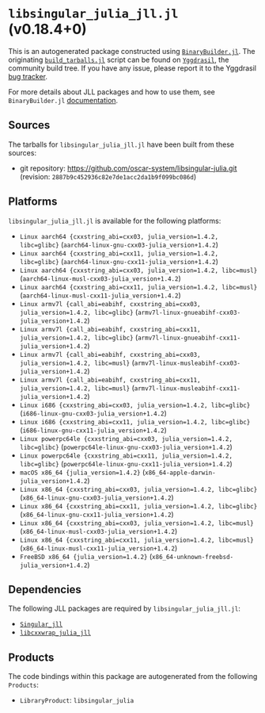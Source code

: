 # `libsingular_julia_jll.jl` (v0.18.4+0)

This is an autogenerated package constructed using [`BinaryBuilder.jl`](https://github.com/JuliaPackaging/BinaryBuilder.jl). The originating [`build_tarballs.jl`](https://github.com/JuliaPackaging/Yggdrasil/blob/859d492f9bf1df6eb852cf5a24ff602d69e0f82d/L/libsingular_julia/libsingular_julia@1.4/build_tarballs.jl) script can be found on [`Yggdrasil`](https://github.com/JuliaPackaging/Yggdrasil/), the community build tree.  If you have any issue, please report it to the Yggdrasil [bug tracker](https://github.com/JuliaPackaging/Yggdrasil/issues).

For more details about JLL packages and how to use them, see `BinaryBuilder.jl` [documentation](https://juliapackaging.github.io/BinaryBuilder.jl/dev/jll/).

## Sources

The tarballs for `libsingular_julia_jll.jl` have been built from these sources:

* git repository: https://github.com/oscar-system/libsingular-julia.git (revision: `2887b9c452936c82e7de1acc2da1b9f099bc086d`)

## Platforms

`libsingular_julia_jll.jl` is available for the following platforms:

* `Linux aarch64 {cxxstring_abi=cxx03, julia_version=1.4.2, libc=glibc}` (`aarch64-linux-gnu-cxx03-julia_version+1.4.2`)
* `Linux aarch64 {cxxstring_abi=cxx11, julia_version=1.4.2, libc=glibc}` (`aarch64-linux-gnu-cxx11-julia_version+1.4.2`)
* `Linux aarch64 {cxxstring_abi=cxx03, julia_version=1.4.2, libc=musl}` (`aarch64-linux-musl-cxx03-julia_version+1.4.2`)
* `Linux aarch64 {cxxstring_abi=cxx11, julia_version=1.4.2, libc=musl}` (`aarch64-linux-musl-cxx11-julia_version+1.4.2`)
* `Linux armv7l {call_abi=eabihf, cxxstring_abi=cxx03, julia_version=1.4.2, libc=glibc}` (`armv7l-linux-gnueabihf-cxx03-julia_version+1.4.2`)
* `Linux armv7l {call_abi=eabihf, cxxstring_abi=cxx11, julia_version=1.4.2, libc=glibc}` (`armv7l-linux-gnueabihf-cxx11-julia_version+1.4.2`)
* `Linux armv7l {call_abi=eabihf, cxxstring_abi=cxx03, julia_version=1.4.2, libc=musl}` (`armv7l-linux-musleabihf-cxx03-julia_version+1.4.2`)
* `Linux armv7l {call_abi=eabihf, cxxstring_abi=cxx11, julia_version=1.4.2, libc=musl}` (`armv7l-linux-musleabihf-cxx11-julia_version+1.4.2`)
* `Linux i686 {cxxstring_abi=cxx03, julia_version=1.4.2, libc=glibc}` (`i686-linux-gnu-cxx03-julia_version+1.4.2`)
* `Linux i686 {cxxstring_abi=cxx11, julia_version=1.4.2, libc=glibc}` (`i686-linux-gnu-cxx11-julia_version+1.4.2`)
* `Linux powerpc64le {cxxstring_abi=cxx03, julia_version=1.4.2, libc=glibc}` (`powerpc64le-linux-gnu-cxx03-julia_version+1.4.2`)
* `Linux powerpc64le {cxxstring_abi=cxx11, julia_version=1.4.2, libc=glibc}` (`powerpc64le-linux-gnu-cxx11-julia_version+1.4.2`)
* `macOS x86_64 {julia_version=1.4.2}` (`x86_64-apple-darwin-julia_version+1.4.2`)
* `Linux x86_64 {cxxstring_abi=cxx03, julia_version=1.4.2, libc=glibc}` (`x86_64-linux-gnu-cxx03-julia_version+1.4.2`)
* `Linux x86_64 {cxxstring_abi=cxx11, julia_version=1.4.2, libc=glibc}` (`x86_64-linux-gnu-cxx11-julia_version+1.4.2`)
* `Linux x86_64 {cxxstring_abi=cxx03, julia_version=1.4.2, libc=musl}` (`x86_64-linux-musl-cxx03-julia_version+1.4.2`)
* `Linux x86_64 {cxxstring_abi=cxx11, julia_version=1.4.2, libc=musl}` (`x86_64-linux-musl-cxx11-julia_version+1.4.2`)
* `FreeBSD x86_64 {julia_version=1.4.2}` (`x86_64-unknown-freebsd-julia_version+1.4.2`)

## Dependencies

The following JLL packages are required by `libsingular_julia_jll.jl`:

* [`Singular_jll`](https://github.com/JuliaBinaryWrappers/Singular_jll.jl)
* [`libcxxwrap_julia_jll`](https://github.com/JuliaBinaryWrappers/libcxxwrap_julia_jll.jl)

## Products

The code bindings within this package are autogenerated from the following `Products`:

* `LibraryProduct`: `libsingular_julia`
